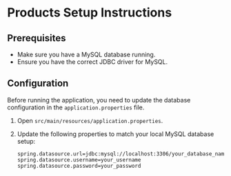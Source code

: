 # Products Setup Instructions

## Prerequisites
- Make sure you have a MySQL database running.
- Ensure you have the correct JDBC driver for MySQL.

## Configuration
Before running the application, you need to update the database configuration in the `application.properties` file.

1. Open `src/main/resources/application.properties`.
 
2. Update the following properties to match your local MySQL database setup:

   ```properties
   spring.datasource.url=jdbc:mysql://localhost:3306/your_database_name
   spring.datasource.username=your_username
   spring.datasource.password=your_password
